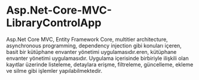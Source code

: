 # Asp.Net-Core-MVC-LibraryControlApp
Asp.Net Core MVC, Entity Framework Core, multitier architecture, asynchronous programming, dependency injection gibi konuları içeren, basit bir kütüphane envanter yönetimi uygulamasıdır.eren, kütüphane envanter yönetimi uygulamasıdır.
Uygulama içerisinde birbiriyle ilişkili olan kayıtlar üzerinde listeleme, detaylara erişme, filtreleme, güncelleme, ekleme ve silme gibi işlemler yapılabilmektedir.
